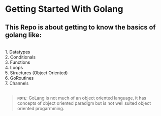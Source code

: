 # Getting Started With Golang

## This Repo is about getting to know the basics of golang like:
<br>
1. Datatypes<br>
2. Conditionals<br>
3. Functions<br>
4. Loops<br>
5. Structures (Object Oriented)<br>
6. GoRoutines<br>
7. Channels<br>

<br>

>**`NOTE`**: GoLang is not much of an object oriented language, it has concepts of object oriented paradigm but is not well suited object oriented progarmming.